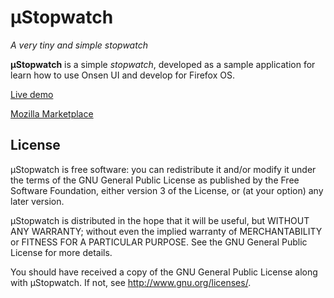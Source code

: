 ­­µStopwatch
=================

_A very tiny and simple stopwatch_

**­­µStopwatch** is a simple _stopwatch_, developed as a sample application for learn how to use Onsen UI and develop for Firefox OS.

[Live demo](http://jfmdev.github.io/uStopwatch/ "µStopwatch - Live demo")

[Mozilla Marketplace](https://marketplace.firefox.com/app/%C2%B5stopwatch/ "µStopwatch - Mozilla Marketplace")

License
-------

­­µStopwatch is free software: you can redistribute it and/or modify
it under the terms of the GNU General Public License as published by
the Free Software Foundation, either version 3 of the License, or
(at your option) any later version.

­­µStopwatch is distributed in the hope that it will be useful,
but WITHOUT ANY WARRANTY; without even the implied warranty of
MERCHANTABILITY or FITNESS FOR A PARTICULAR PURPOSE.  See the
GNU General Public License for more details.

You should have received a copy of the GNU General Public License
along with ­­µStopwatch. If not, see <http://www.gnu.org/licenses/>.